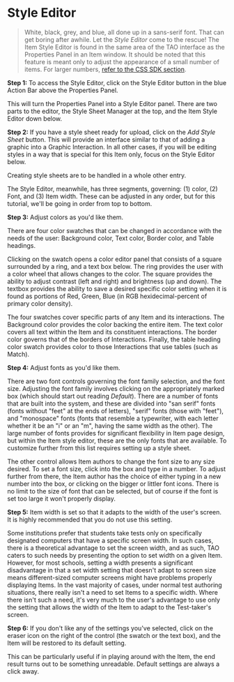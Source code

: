 <!--
    created_at: 2015-05-15
    authors:         
      - Ben Angel    
--> 

# Style Editor

>White, black, grey, and blue, all done up in a sans-serif font. That can get boring after awhile. Let the *Style Editor* come to the rescue! The Item Style Editor is found in the same area of the TAO interface as the Properties Panel in an Item window. It should be noted that this feature is meant only to adjust the appearance of a small number of items. For larger numbers, [refer to the CSS SDK section](../advanced-features/css-sdk.md).

**Step 1:**  To access the Style Editor, click on the Style Editor button in the blue Action Bar above the Properties Panel.

This will turn the Properties Panel into a Style Editor panel. There are two parts to the editor, the Style Sheet Manager at the top, and the Item Style Editor down below.

**Step 2:** If you have a style sheet ready for upload, click on the *Add Style Sheet* button. This will provide an interface similar to that of adding a graphic into a Graphic Interaction. In all other cases, if you will be editing styles in a way that is special for this Item only, focus on the Style Editor below.

Creating style sheets are to be handled in a whole other entry.

The Style Editor, meanwhile, has three segments, governing: (1) color, (2) Font, and (3) Item width. These can be adjusted in any order, but for this tutorial, we'll be going in order from top to bottom.

**Step 3:** Adjust colors as you'd like them.

There are four color swatches that can be changed in accordance with the needs of the user: Background color, Text color, Border color, and Table headings.

Clicking on the swatch opens a color editor panel that consists of a square surrounded by a ring, and a text box below. The ring provides the user with a color wheel that allows changes to the color. The square provides the ability to adjust contrast (left and right) and brightness (up and down). The textbox provides the ability to save a desired specific color setting when it is found as portions of Red, Green, Blue (in RGB hexidecimal-percent of primary color density).

The four swatches cover specific parts of any Item and its interactions. The Background color provides the color backing the entire item. The text color covers all text within the Item and its constituent interactions. The border color governs that of the borders of Interactions. Finally, the table heading color swatch provides color to those Interactions that use tables (such as Match).

**Step 4:** Adjust fonts as you'd like them.

There are two font controls governing the font family selection, and the font size. Adjusting the font family involves clicking on the appropriately marked box (which should start out reading *Default*). There are a number of fonts that are built into the system, and these are divided into "san serif" fonts (fonts without "feet" at the ends of letters), "serif" fonts (those with "feet"), and "monospace" fonts (fonts that resemble a typewriter, with each letter whether it be an "i" or an "m", having the same width as the other). The large number of fonts provides for significant flexibility in Item page design, but within the Item style editor, these are the only fonts that are available. To customize further from this list requires setting up a style sheet.

The other control allows Item authors to change the font size to any size desired. To set a font size, click into the box and type in a number. To adjust further from there, the Item author has the choice of either typing in a new number into the box, or clicking on the bigger or littler font icons. There is no limit to the size of font that can be selected, but of course if the font is set too large it won't properly display.

**Step 5:** Item width is set so that it adapts to the width of the user's screen. It is highly recommended that you do not use this setting.

Some institutions prefer that students take tests only on specifically designated computers that have a specific screen width. In such cases, there is a theoretical advantage to set the screen width, and as such, TAO caters to such needs by presenting the option to set width on a given Item. However, for most schools, setting a width presents a significant disadvantage in that a set width setting that doesn't adapt to screen size means different-sized computer screens might have problems properly displaying Items. In the vast majority of cases, under normal test authoring situations, there really isn't a need to set Items to a specific width. Where there isn't such a need, it's very much to the user's advantage to use only the setting that allows the width of the Item to adapt to the Test-taker's screen.

**Step 6:** If you don't like any of the settings you've selected, click on the eraser icon on the right of the control (the swatch or the text box), and the Item will be restored to its default setting.

This can be particularly useful if in playing around with the Item, the end result turns out to be something unreadable. Default settings are always a click away.

